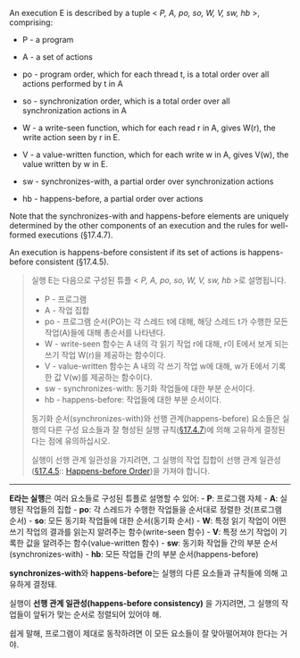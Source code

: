 An execution E is described by a tuple < _P, A, po, so, W, V, sw, hb_ >, comprising:

- P - a program

- A - a set of actions

- po - program order, which for each thread t, is a total order over all actions performed by t in A

- so - synchronization order, which is a total order over all synchronization actions in A

- W - a write-seen function, which for each read r in A, gives W(r), the write action seen by r in E.

- V - a value-written function, which for each write w in A, gives V(w), the value written by w in E.

- sw - synchronizes-with, a partial order over synchronization actions

- hb - happens-before, a partial order over actions

Note that the synchronizes-with and happens-before elements are uniquely determined by the other components of an execution and the rules for well-formed executions (§17.4.7).

An execution is happens-before consistent if its set of actions is happens-before consistent (§17.4.5).

> 실행 E는 다음으로 구성된 튜플 < _P, A, po, so, W, V, sw, hb_ >로 설명됩니다.
> - P - 프로그램
> - A - 작업 집합
> - po - 프로그램 순서(PO)는 각 스레드 t에 대해, 해당 스레드 t가 수행한 모든 작업(A)들에 대해 총순서를 나타낸다.
> - W - write-seen 함수는 A 내의 각 읽기 작업 r에 대해, r이 E에서 보게 되는 쓰기 작업 W(r)을 제공하는 함수이다.
> - V - value-written 함수는 A 내의 각 쓰기 작업 w에 대해, w가 E에서 기록한 값 V(w)를 제공하는 함수이다.
> - sw - synchronizes-with: 동기화 작업들에 대한 부분 순서이다.
> - hb - happens-before: 작업들에 대한 부분 순서이다.
> 
> 동기화 순서(synchronizes-with)와 선행 관계(happens-before) 요소들은 실행의 다른 구성 요소들과 잘 형성된 실행 규칙([§17.4.7](https://docs.oracle.com/javase/specs/jls/se21/html/jls-17.html#jls-17.4.7))에 의해 고유하게 결정된다는 점에 유의하십시오.
>
>실행이 선행 관계 일관성을 가지려면, 그 실행의 작업 집합이 선행 관계 일관성 ([§17.4.5](https://docs.oracle.com/javase/specs/jls/se21/html/jls-17.html#jls-17.4.5):: [Happens-before Order](https://github.com/oksusucha/for_me/blob/main/JAVA/JLS/17_Threads_and_Locks/17.4_Memory_Model/17.4.5%20Happens-before%20Order.md))을 가져야 합니다.


---

**E라는 실행**은 여러 요소들로 구성된 튜플로 설명할 수 있어:
    - **P**: 프로그램 자체
    - **A**: 실행된 작업들의 집합
    - **po**: 각 스레드가 수행한 작업들을 순서대로 정렬한 것(프로그램 순서)
    - **so**: 모든 동기화 작업들에 대한 순서(동기화 순서)
    - **W**: 특정 읽기 작업이 어떤 쓰기 작업의 결과를 읽는지 알려주는 함수(write-seen 함수)
    - **V**: 특정 쓰기 작업이 기록한 값을 알려주는 함수(value-written 함수)
    - **sw**: 동기화 작업들 간의 부분 순서(synchronizes-with)
    - **hb**: 모든 작업들 간의 부분 순서(happens-before)

**synchronizes-with**와 **happens-before**는 실행의 다른 요소들과 규칙들에 의해 고유하게 결정돼.

실행이 **선행 관계 일관성(happens-before consistency)** 을 가지려면, 그 실행의 작업들이 앞뒤가 맞는 순서로 정렬되어 있어야 해.    

쉽게 말해, 프로그램이 제대로 동작하려면 이 모든 요소들이 잘 맞아떨어져야 한다는 거야.